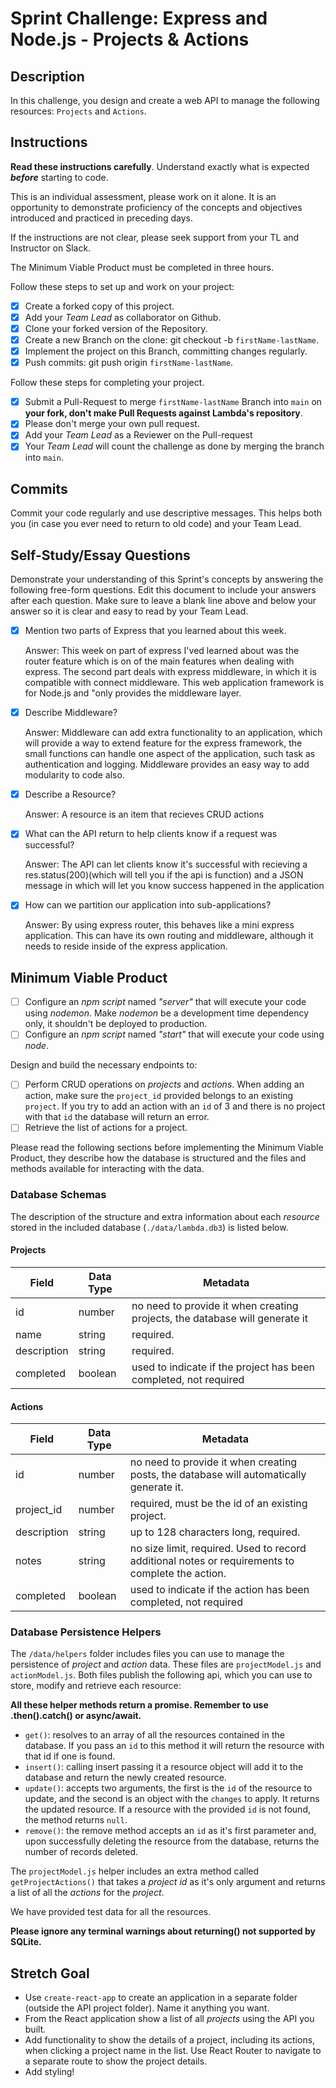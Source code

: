 # Sprint Challenge: Express and Node.js - Projects & Actions

## Description

In this challenge, you design and create a web API to manage the following resources: `Projects` and `Actions`.

## Instructions

**Read these instructions carefully**. Understand exactly what is expected **_before_** starting to code.

This is an individual assessment, please work on it alone. It is an opportunity to demonstrate proficiency of the concepts and objectives introduced and practiced in preceding days.

If the instructions are not clear, please seek support from your TL and Instructor on Slack.

The Minimum Viable Product must be completed in three hours.

Follow these steps to set up and work on your project:

-   [x] Create a forked copy of this project.
-   [x] Add your _Team Lead_ as collaborator on Github.
-   [x] Clone your forked version of the Repository.
-   [x] Create a new Branch on the clone: git checkout -b `firstName-lastName`.
-   [x] Implement the project on this Branch, committing changes regularly.
-   [x] Push commits: git push origin `firstName-lastName`.

Follow these steps for completing your project.

-   [x] Submit a Pull-Request to merge `firstName-lastName` Branch into `main` on **your fork, don't make Pull Requests against Lambda's repository**.
-   [x] Please don't merge your own pull request.
-   [x] Add your _Team Lead_ as a Reviewer on the Pull-request
-   [x] Your _Team Lead_ will count the challenge as done by merging the branch into `main`.

## Commits

Commit your code regularly and use descriptive messages. This helps both you (in case you ever need to return to old code) and your Team Lead.

## Self-Study/Essay Questions

Demonstrate your understanding of this Sprint's concepts by answering the following free-form questions. Edit this document to include your answers after each question. Make sure to leave a blank line above and below your answer so it is clear and easy to read by your Team Lead.

-   [x] Mention two parts of Express that you learned about this week.
    
    Answer: This week on part of express I'ved learned about was the router feature which is on of the main features when dealing with express.
    The second part deals with express middleware, in which it is compatible with connect middleware. This web application framework is for Node.js and "only provides the middleware layer. 

-   [x] Describe Middleware?
    
    Answer: Middleware can add extra functionality to an application, which will provide a way to extend feature for the express framework, the small functions can handle one aspect of the application, such task as authentication and logging. Middleware provides an easy way to add modularity to code also.


-   [x] Describe a Resource?
    
    Answer: A resource is an item that recieves CRUD actions

-   [x] What can the API return to help clients know if a request was successful?
    
    Answer: The API can let clients know it's successful with recieving a res.status(200)(which will tell you if the api is function) and a JSON message in which will let you know success happened in the application

-   [x] How can we partition our application into sub-applications?
    
    Answer: By using express router, this behaves like a mini express application. This can have its own routing and middleware, although it needs to reside inside of the express application.

## Minimum Viable Product

-   [ ] Configure an _npm script_ named _"server"_ that will execute your code using _nodemon_. Make _nodemon_ be a development time dependency only, it shouldn't be deployed to production.
-   [ ] Configure an _npm script_ named _"start"_ that will execute your code using _node_.

Design and build the necessary endpoints to:

-   [ ] Perform CRUD operations on _projects_ and _actions_. When adding an action, make sure the `project_id` provided belongs to an existing `project`. If you try to add an action with an `id` of 3 and there is no project with that `id` the database will return an error.
-   [ ] Retrieve the list of actions for a project.

Please read the following sections before implementing the Minimum Viable Product, they describe how the database is structured and the files and methods available for interacting with the data.

### Database Schemas

The description of the structure and extra information about each _resource_ stored in the included database (`./data/lambda.db3`) is listed below.

#### Projects

| Field       | Data Type | Metadata                                                                    |
| ----------- | --------- | --------------------------------------------------------------------------- |
| id          | number    | no need to provide it when creating projects, the database will generate it |
| name        | string    | required.                                                                   |
| description | string    | required.                                                                   |
| completed   | boolean   | used to indicate if the project has been completed, not required            |

#### Actions

| Field       | Data Type | Metadata                                                                                         |
| ----------- | --------- | ------------------------------------------------------------------------------------------------ |
| id          | number    | no need to provide it when creating posts, the database will automatically generate it.          |
| project_id  | number    | required, must be the id of an existing project.                                                 |
| description | string    | up to 128 characters long, required.                                                             |
| notes       | string    | no size limit, required. Used to record additional notes or requirements to complete the action. |
| completed   | boolean   | used to indicate if the action has been completed, not required                                  |

### Database Persistence Helpers

The `/data/helpers` folder includes files you can use to manage the persistence of _project_ and _action_ data. These files are `projectModel.js` and `actionModel.js`. Both files publish the following api, which you can use to store, modify and retrieve each resource:

**All these helper methods return a promise. Remember to use .then().catch() or async/await.**

-   `get()`: resolves to an array of all the resources contained in the database. If you pass an `id` to this method it will return the resource with that id if one is found.
-   `insert()`: calling insert passing it a resource object will add it to the database and return the newly created resource.
-   `update()`: accepts two arguments, the first is the `id` of the resource to update, and the second is an object with the `changes` to apply. It returns the updated resource. If a resource with the provided `id` is not found, the method returns `null`.
-   `remove()`: the remove method accepts an `id` as it's first parameter and, upon successfully deleting the resource from the database, returns the number of records deleted.

The `projectModel.js` helper includes an extra method called `getProjectActions()` that takes a _project id_ as it's only argument and returns a list of all the _actions_ for the _project_.

We have provided test data for all the resources.

**Please ignore any terminal warnings about returning() not supported by SQLite.**

## Stretch Goal

-   Use `create-react-app` to create an application in a separate folder (outside the API project folder). Name it anything you want.
-   From the React application show a list of all _projects_ using the API you built.
-   Add functionality to show the details of a project, including its actions, when clicking a project name in the list. Use React Router to navigate to a separate route to show the project details.
-   Add styling!
